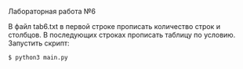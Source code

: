 Лабораторная работа №6

В файл tab6.txt в первой строке прописать количество строк и столбцов.
В последующих строках прописать таблицу по условию.
Запустить скрипт:
```ShellSession
$ python3 main.py
```
